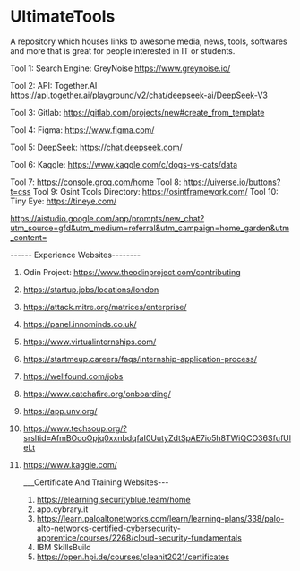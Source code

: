 # UltimateTools
A repository which houses links to awesome media, news, tools, softwares and more that is great for people interested in IT or students.

Tool 1: Search Engine: GreyNoise https://www.greynoise.io/

Tool 2: API: Together.AI  https://api.together.ai/playground/v2/chat/deepseek-ai/DeepSeek-V3

Tool 3: Gitlab: https://gitlab.com/projects/new#create_from_template

Tool 4: Figma: https://www.figma.com/

Tool 5: DeepSeek: https://chat.deepseek.com/

Tool 6: Kaggle: https://www.kaggle.com/c/dogs-vs-cats/data

Tool 7: https://console.groq.com/home
Tool 8: https://uiverse.io/buttons?t=css
Tool 9: Osint Tools Directory: https://osintframework.com/
Tool 10: Tiny Eye: https://tineye.com/

https://aistudio.google.com/app/prompts/new_chat?utm_source=gfd&utm_medium=referral&utm_campaign=home_garden&utm_content=


------ Experience Websites--------
1. Odin Project: https://www.theodinproject.com/contributing
2. https://startup.jobs/locations/london
3. https://attack.mitre.org/matrices/enterprise/
4. https://panel.innominds.co.uk/
5. https://www.virtualinternships.com/
6. https://startmeup.careers/faqs/internship-application-process/
7. https://wellfound.com/jobs
8. https://www.catchafire.org/onboarding/
9. https://app.unv.org/
10. https://www.techsoup.org/?srsltid=AfmBOooOpjq0xxnbdqfaI0UutyZdtSpAE7io5h8TWiQCO36SfufUleLt
11. https://www.kaggle.com/

    ___Certificate And Training Websites---
    1. https://elearning.securityblue.team/home
    2. app.cybrary.it
    3. https://learn.paloaltonetworks.com/learn/learning-plans/338/palo-alto-networks-certified-cybersecurity-apprentice/courses/2268/cloud-security-fundamentals
    4. IBM SkillsBuild
    5. https://open.hpi.de/courses/cleanit2021/certificates
